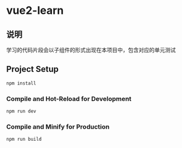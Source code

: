 
# vue2-learn

## 说明
学习的代码片段会以子组件的形式出现在本项目中，包含对应的单元测试




## Project Setup

```sh
npm install
```

### Compile and Hot-Reload for Development

```sh
npm run dev
```

### Compile and Minify for Production

```sh
npm run build
```


